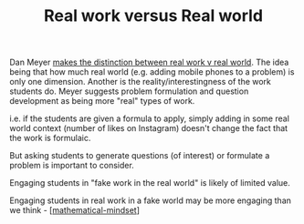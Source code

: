 ﻿---
title: Real work versus Real world
---
Dan Meyer [makes the distinction between real work v real world](https://blog.mrmeyer.com/2014/developing-the-question-real-work-v-real-world/). The idea being that how much real world (e.g. adding mobile phones to a problem) is only one dimension. Another is the reality/interestingness of the work students do. Meyer suggests problem formulation and question development as being more "real" types of work.

i.e. if the students are given a formula to apply, simply adding in some real world context (number of likes on Instagram) doesn't change the fact that the work is formulaic.

But asking students to generate questions (of interest) or formulate a problem is important to consider.

Engaging students in "fake work in the real world" is likely of limited value. 

Engaging students in real work in a fake world may be more engaging than we think - [[mathematical-mindset]]




[//begin]: # "Autogenerated link references for markdown compatibility"
[mathematical-mindset]: mathematical-mindset "Mathematical Mindset"
[//end]: # "Autogenerated link references"